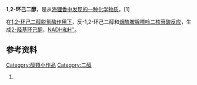 **1,2-环己二醇**，是从[海狸香中发现的一种化学物质](../Page/海狸香.md "wikilink")。\[1\]

在[1,2-环己二醇脱氢酶作用下](https://zh.wikipedia.org/wiki/1,2-环己二醇脱氢酶 "wikilink")，反-1,2-环己二醇和[烟酰胺腺嘌呤二核苷酸反应](../Page/烟酰胺腺嘌呤二核苷酸.md "wikilink")，生成[2-羟基环己酮](https://zh.wikipedia.org/wiki/2-羟基环己酮 "wikilink")，[NADH和](https://zh.wikipedia.org/wiki/NADH "wikilink")[H<sup>+</sup>](https://zh.wikipedia.org/wiki/氢正离子 "wikilink")。

## 参考资料

[Category:醇類小作品](https://zh.wikipedia.org/wiki/Category:醇類小作品 "wikilink")
[Category:二醇](https://zh.wikipedia.org/wiki/Category:二醇 "wikilink")

1.